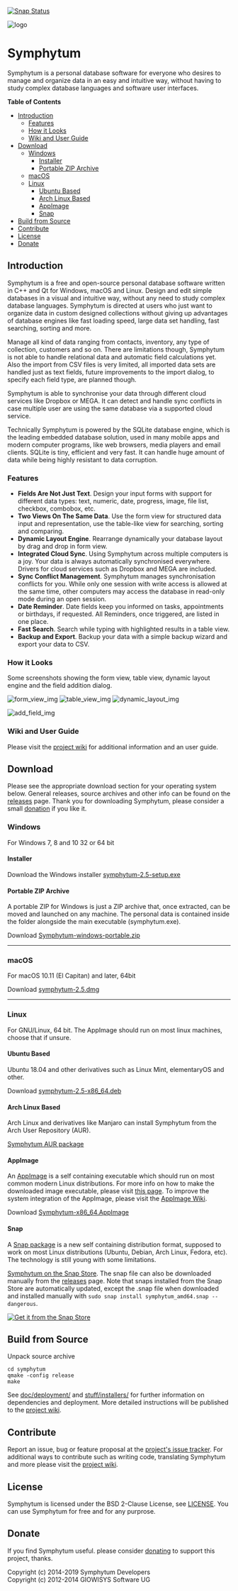 [![Snap Status](https://build.snapcraft.io/badge/joshirio/symphytum-build.snapcraft.io.svg)](https://build.snapcraft.io/user/joshirio/symphytum-build.snapcraft.io)

![logo](https://raw.githubusercontent.com/giowck/symphytum/master/stuff/logo/symphytum_64.png "Symphytum")
# Symphytum
Symphytum is a personal database software for everyone who desires to manage and organize data in an easy and intuitive way, without having to study complex database languages and software user interfaces.        

**Table of Contents**
* [Introduction](#introduction)
    * [Features](#features)
    * [How it Looks](#how-it-looks)
    * [Wiki and User Guide](#wiki-and-user-guide)
* [Download](#download)
    * [Windows](#windows)
        * [Installer](#installer)
        * [Portable ZIP Archive](#portable-zip-archive)
    * [macOS](#macos)
    * [Linux](#linux)
        * [Ubuntu Based](#ubuntu-based)
        * [Arch Linux Based](#arch-linux-based)
        * [AppImage](#appimage)
        * [Snap](#snap)
* [Build from Source](#build-from-source)
* [Contribute](#contribute)
* [License](#license)
* [Donate](#donate)

## Introduction
Symphytum is a free and open-source personal database software written in C++ and Qt for Windows, macOS and Linux. Design and edit simple databases in a visual and intuitive way, without any need to study complex database languages. Symphytum is directed at users who just want to organize data in custom designed collections without giving up advantages of database engines like fast loading speed, large data set handling, fast searching, sorting and more.

Manage all kind of data ranging from contacts, inventory, any type of collection, customers and so on. There are limitations though, Symphytum is not able to handle relational data and automatic field calculations yet. Also the import from CSV files is very limited, all imported data sets are handled just as text fields, future improvements to the import dialog, to specify each field type, are planned though.

Symphytum is able to synchronise your data through different cloud services like Dropbox or MEGA. It can detect and handle sync conflicts in case multiple user are using the same database via a supported cloud service.

Technically Symphytum is powered by the SQLite database engine, which is the leading embedded database solution, used in many mobile apps and modern computer programs, like web browsers, media players and email clients.
SQLite is tiny, efficient and very fast. It can handle huge amount of data while being highly resistant to data corruption. 

### Features
* **Fields Are Not Just Text**. Design your input forms with support for different data types: text, numeric, date, progress, image, file list, checkbox, combobox, etc.
* **Two Views On The Same Data**. Use the form view for structured data input and representation, use the table-like view for searching, sorting and comparing.
* **Dynamic Layout Engine**. Rearrange dynamically your database layout by drag and drop in form view.
* **Integrated Cloud Sync**. Using Symphytum across multiple computers is a joy. Your data is always automatically synchronised everywhere. Drivers for cloud services such as Dropbox and MEGA are included.
* **Sync Conflict Management**. Symphytum manages synchronisation conflicts for you. While only one session with write access is allowed at the same time, other computers may access the database in read-only mode during an open session.
* **Date Reminder**. Date fields keep you informed on tasks, appointments or birthdays, if requested. All Reminders, once triggered, are listed in one place.
* **Fast Search**. Search while typing with highlighted results in a table view.
* **Backup and Export**. Backup your data with a simple backup wizard and export your data to CSV.


### How it Looks
Some screenshots showing the form view, table view, dynamic layout engine and the field addition dialog.

![form_view_img](https://raw.githubusercontent.com/giowck/symphytum/master/stuff/screenshots/mainwindow.png "Form view")
![table_view_img](https://raw.githubusercontent.com/giowck/symphytum/master/stuff/screenshots/tablieview.png "Table view")
![dynamic_layout_img](https://raw.githubusercontent.com/giowck/symphytum/master/stuff/screenshots/dynamic_layout.gif "Dynamic layout engine")

![add_field_img](https://raw.githubusercontent.com/giowck/symphytum/master/stuff/screenshots/addfield.png "Add field")

### Wiki and User Guide
Please visit the [project wiki](https://github.com/giowck/symphytum/wiki) for additional information and an user guide.

## Download
Please see the appropriate download section for your operating system below.
General releases, source archives and other info can be found on the [releases](https://github.com/giowck/symphytum/releases) page. Thank you for downloading Symphytum, please consider a small [donation](https://github.com/giowck/symphytum/blob/master/doc/donate.md) if you like it.

### Windows
For Windows 7, 8 and 10 32 or 64 bit

#### Installer
Download the Windows installer [symphytum-2.5-setup.exe](https://github.com/giowck/symphytum/releases/download/v2.5/symphytum-2.5-setup.exe)

#### Portable ZIP Archive
A portable ZIP for Windows is just a ZIP archive that, once extracted, can be moved and launched on any machine. The personal data is contained inside the folder alongside the main executable (symphytum.exe).

Download [Symphytum-windows-portable.zip](https://github.com/giowck/symphytum/releases/download/v2.5/Symphytum-windows-portable.zip)

---

### macOS
For macOS 10.11 (El Capitan) and later, 64bit

Download [symphytum-2.5.dmg](https://github.com/giowck/symphytum/releases/download/v2.5/symphytum-2.5.dmg)

---

### Linux
For GNU/Linux, 64 bit. The AppImage should run on most linux machines, choose that if unsure.

#### Ubuntu Based
Ubuntu 18.04 and other derivatives such as Linux Mint, elementaryOS and other.

Download [symphytum-2.5-x86_64.deb](https://github.com/giowck/symphytum/releases/download/v2.5/symphytum-2.5-x86_64.deb)

#### Arch Linux Based
Arch Linux and derivatives like Manjaro can install Symphytum from the Arch User Repository (AUR).

[Symphytum AUR package](https://aur.archlinux.org/packages/symphytum/)

#### AppImage
An [AppImage](https://appimage.org/) is a self containing executable which should run on most common modern Linux distributions. For more info on how to make the downloaded image executable, please visit [this page](https://discourse.appimage.org/t/how-to-make-an-appimage-executable/80). To improve the system integration of the AppImage, please visit the [AppImage Wiki](https://github.com/AppImage/AppImageKit/wiki).

Download [Symphytum-x86_64.AppImage](https://github.com/giowck/symphytum/releases/download/v2.5/Symphytum-x86_64.AppImage)

#### Snap
A [Snap package](https://snapcraft.io/) is a new self containing distribution format, supposed to work on most Linux distributions (Ubuntu, Debian, Arch Linux, Fedora, etc). The technology is still young with some limitations.

[Symphytum on the Snap Store](https://snapcraft.io/symphytum). The snap file can also be downloaded manually from the [releases](https://github.com/giowck/symphytum/releases) page. Note that snaps installed from the Snap Store are automatically updated, except the .snap file when downloaded and installed manually with `sudo snap install symphytum_amd64.snap --dangerous`.

[![Get it from the Snap Store](https://snapcraft.io/static/images/badges/en/snap-store-black.svg)](https://snapcraft.io/symphytum)

## Build from Source
Unpack source archive   
```
cd symphytum
qmake -config release
make
```
See [doc/deployment/](https://github.com/giowck/symphytum/tree/master/doc/deployment) and [stuff/installers/](https://github.com/giowck/symphytum/tree/master/stuff/installers) for further information on dependencies and deployment. More detailed instructions will be published to the [project wiki](https://github.com/giowck/symphytum/wiki).

## Contribute
Report an issue, bug or feature proposal at the [project's issue tracker](https://github.com/giowck/symphytum/issues). For additional ways to contribute such as writing code, translating Symphytum and more please visit the [project wiki](https://github.com/giowck/symphytum/wiki).

## License
Symphytum is licensed under the BSD 2-Clause License, see [LICENSE](https://github.com/giowck/symphytum/blob/master/LICENSE). 
You can use Symphytum for free and for any purprose.

## Donate
If you find Symphytum useful. please consider [donating](https://github.com/giowck/symphytum/blob/master/doc/donate.md) to support this project, thanks.

Copyright (c) 2014-2019 Symphytum Developers  
Copyright (c) 2012-2014 GIOWISYS Software UG
